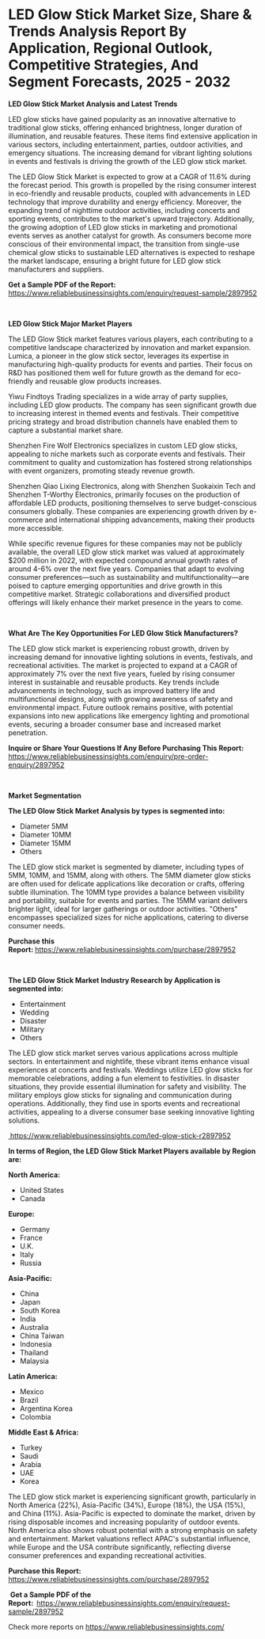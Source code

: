 <p><h1>LED Glow Stick Market Size, Share & Trends Analysis Report By Application, Regional Outlook, Competitive Strategies, And Segment Forecasts, 2025 - 2032</h1></p><p><strong>LED Glow Stick Market Analysis and Latest Trends</strong></p>
<p><p>LED glow sticks have gained popularity as an innovative alternative to traditional glow sticks, offering enhanced brightness, longer duration of illumination, and reusable features. These items find extensive application in various sectors, including entertainment, parties, outdoor activities, and emergency situations. The increasing demand for vibrant lighting solutions in events and festivals is driving the growth of the LED glow stick market.</p><p>The LED Glow Stick Market is expected to grow at a CAGR of 11.6% during the forecast period. This growth is propelled by the rising consumer interest in eco-friendly and reusable products, coupled with advancements in LED technology that improve durability and energy efficiency. Moreover, the expanding trend of nighttime outdoor activities, including concerts and sporting events, contributes to the market's upward trajectory. Additionally, the growing adoption of LED glow sticks in marketing and promotional events serves as another catalyst for growth. As consumers become more conscious of their environmental impact, the transition from single-use chemical glow sticks to sustainable LED alternatives is expected to reshape the market landscape, ensuring a bright future for LED glow stick manufacturers and suppliers.</p></p>
<p><strong>Get a Sample PDF of the Report:&nbsp;</strong> <a href="https://www.reliablebusinessinsights.com/enquiry/request-sample/2897952?utm_campaign=2318&utm_medium=2&utm_source=Github&utm_content=ia&utm_term=15032025&utm_id=led-glow-stick">https://www.reliablebusinessinsights.com/enquiry/request-sample/2897952</a></p>
<p>&nbsp;</p>
<p><strong>LED Glow Stick Major Market Players</strong></p>
<p><p>The LED Glow Stick market features various players, each contributing to a competitive landscape characterized by innovation and market expansion. Lumica, a pioneer in the glow stick sector, leverages its expertise in manufacturing high-quality products for events and parties. Their focus on R&D has positioned them well for future growth as the demand for eco-friendly and reusable glow products increases.</p><p>Yiwu Findtoys Trading specializes in a wide array of party supplies, including LED glow products. The company has seen significant growth due to increasing interest in themed events and festivals. Their competitive pricing strategy and broad distribution channels have enabled them to capture a substantial market share.</p><p>Shenzhen Fire Wolf Electronics specializes in custom LED glow sticks, appealing to niche markets such as corporate events and festivals. Their commitment to quality and customization has fostered strong relationships with event organizers, promoting steady revenue growth.</p><p>Shenzhen Qiao Lixing Electronics, along with Shenzhen Suokaixin Tech and Shenzhen T-Worthy Electronics, primarily focuses on the production of affordable LED products, positioning themselves to serve budget-conscious consumers globally. These companies are experiencing growth driven by e-commerce and international shipping advancements, making their products more accessible.</p><p>While specific revenue figures for these companies may not be publicly available, the overall LED glow stick market was valued at approximately $200 million in 2022, with expected compound annual growth rates of around 4-6% over the next five years. Companies that adapt to evolving consumer preferences—such as sustainability and multifunctionality—are poised to capture emerging opportunities and drive growth in this competitive market. Strategic collaborations and diversified product offerings will likely enhance their market presence in the years to come.</p></p>
<p>&nbsp;</p>
<p><strong>What Are The Key Opportunities For LED Glow Stick Manufacturers?</strong></p>
<p><p>The LED glow stick market is experiencing robust growth, driven by increasing demand for innovative lighting solutions in events, festivals, and recreational activities. The market is projected to expand at a CAGR of approximately 7% over the next five years, fueled by rising consumer interest in sustainable and reusable products. Key trends include advancements in technology, such as improved battery life and multifunctional designs, along with growing awareness of safety and environmental impact. Future outlook remains positive, with potential expansions into new applications like emergency lighting and promotional events, securing a broader consumer base and increased market penetration.</p></p>
<p><strong>Inquire or Share Your Questions If Any Before Purchasing This Report:</strong> <a href="https://www.reliablebusinessinsights.com/enquiry/pre-order-enquiry/2897952?utm_campaign=2318&utm_medium=2&utm_source=Github&utm_content=ia&utm_term=15032025&utm_id=led-glow-stick">https://www.reliablebusinessinsights.com/enquiry/pre-order-enquiry/2897952</a></p>
<p>&nbsp;</p>
<p><strong>Market Segmentation</strong></p>
<p><strong>The LED Glow Stick Market Analysis by types is segmented into:</strong></p>
<p><ul><li>Diameter 5MM</li><li>Diameter 10MM</li><li>Diameter 15MM</li><li>Others</li></ul></p>
<p><p>The LED glow stick market is segmented by diameter, including types of 5MM, 10MM, and 15MM, along with others. The 5MM diameter glow sticks are often used for delicate applications like decoration or crafts, offering subtle illumination. The 10MM type provides a balance between visibility and portability, suitable for events and parties. The 15MM variant delivers brighter light, ideal for larger gatherings or outdoor activities. "Others" encompasses specialized sizes for niche applications, catering to diverse consumer needs.</p></p>
<p><strong>Purchase this Report:&nbsp;</strong><a href="https://www.reliablebusinessinsights.com/purchase/2897952?utm_campaign=2318&utm_medium=2&utm_source=Github&utm_content=ia&utm_term=15032025&utm_id=led-glow-stick">https://www.reliablebusinessinsights.com/purchase/2897952</a></p>
<p>&nbsp;</p>
<p><strong>The LED Glow Stick Market Industry Research by Application is segmented into:</strong></p>
<p><ul><li>Entertainment</li><li>Wedding</li><li>Disaster</li><li>Military</li><li>Others</li></ul></p>
<p><p>The LED glow stick market serves various applications across multiple sectors. In entertainment and nightlife, these vibrant items enhance visual experiences at concerts and festivals. Weddings utilize LED glow sticks for memorable celebrations, adding a fun element to festivities. In disaster situations, they provide essential illumination for safety and visibility. The military employs glow sticks for signaling and communication during operations. Additionally, they find use in sports events and recreational activities, appealing to a diverse consumer base seeking innovative lighting solutions.</p></p>
<p><a href="https://www.reliablebusinessinsights.com/led-glow-stick-r2897952?utm_campaign=2318&utm_medium=2&utm_source=Github&utm_content=ia&utm_term=15032025&utm_id=led-glow-stick">&nbsp;https://www.reliablebusinessinsights.com/led-glow-stick-r2897952</a></p>
<p><strong>In terms of Region, the LED Glow Stick Market Players available by Region are:</strong></p>
<p>
    <p> <strong> North America: </strong>
        <ul>
            <li>United States</li>
            <li>Canada</li>
        </ul>
        </p> 
    <p> <strong> Europe: </strong>
        <ul>
            <li>Germany</li>
            <li>France</li>
            <li>U.K.</li>
            <li>Italy</li>
            <li>Russia</li>
        </ul>
        </p> 
    <p> <strong> Asia-Pacific: </strong>
        <ul>
            <li>China</li>
            <li>Japan</li>
            <li>South Korea</li>
            <li>India</li>
            <li>Australia</li>
            <li>China Taiwan</li>
            <li>Indonesia</li>
            <li>Thailand</li>
            <li>Malaysia</li>
        </ul>
        </p> 
    <p> <strong> Latin America: </strong>
        <ul>
            <li>Mexico</li>
            <li>Brazil</li>
            <li>Argentina Korea</li>
            <li>Colombia</li>
        </ul>
        </p> 
    <p> <strong> Middle East & Africa: </strong>
        <ul>
            <li>Turkey</li>
            <li>Saudi</li>
            <li>Arabia</li>
            <li>UAE</li>
            <li>Korea</li>
        </ul>
    </p>
    </p>
<p><p>The LED glow stick market is experiencing significant growth, particularly in North America (22%), Asia-Pacific (34%), Europe (18%), the USA (15%), and China (11%). Asia-Pacific is expected to dominate the market, driven by rising disposable incomes and increasing popularity of outdoor events. North America also shows robust potential with a strong emphasis on safety and entertainment. Market valuations reflect APAC's substantial influence, while Europe and the USA contribute significantly, reflecting diverse consumer preferences and expanding recreational activities.</p></p>
<p><strong>Purchase this Report: </strong><a href="https://www.reliablebusinessinsights.com/purchase/2897952?utm_campaign=2318&utm_medium=2&utm_source=Github&utm_content=ia&utm_term=15032025&utm_id=led-glow-stick">https://www.reliablebusinessinsights.com/purchase/2897952</a></p>
<p>&nbsp;<strong>Get a Sample PDF of the Report:&nbsp;&nbsp;</strong><a href="https://www.reliablebusinessinsights.com/enquiry/request-sample/2897952?utm_campaign=2318&utm_medium=2&utm_source=Github&utm_content=ia&utm_term=15032025&utm_id=led-glow-stick">https://www.reliablebusinessinsights.com/enquiry/request-sample/2897952</a></p>
<p><strong></strong></p>
<p>Check more reports on <a href="https://www.reliablebusinessinsights.com/?utm_campaign=2318&utm_medium=2&utm_source=Github&utm_content=ia&utm_term=15032025&utm_id=led-glow-stick">https://www.reliablebusinessinsights.com/</a></p>